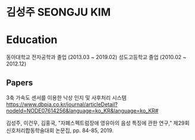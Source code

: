 # 김성주 SEONGJU KIM


# Education
동아대학교 전자공학과 졸업 (2013.03 ~ 2019.02)
성도고등학교 졸업 (2010.02 ~ 2012.12)

## Papers
3축 가속도 센서를 이용한 낙상 인지 및 사후처리 시스템
https://www.dbpia.co.kr/journal/articleDetail?nodeId=NODE07614256&language=ko_KR&language=ko_KR#

김성주, 이건우, 김홍국, "자폐스펙트럼장애 영유아의 음성 특징에 관한 연구," 제29회 신호처리합동학술대회 논문집, pp. 84-85, 2019.
